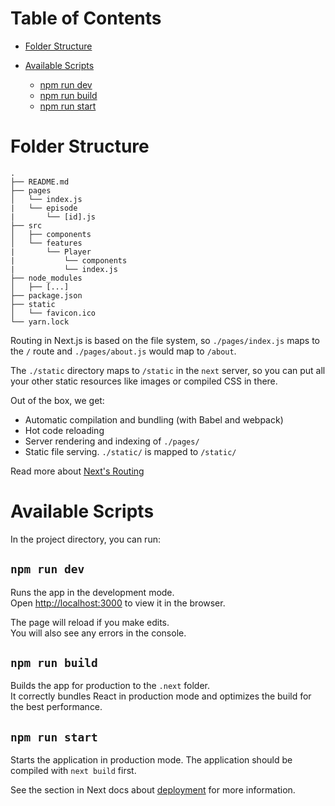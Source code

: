 # Table of Contents

- [Folder Structure](#folder-structure)
- [Available Scripts](#available-scripts)

  - [npm run dev](#npm-run-dev)
  - [npm run build](#npm-run-build)
  - [npm run start](#npm-run-start)

# Folder Structure

```
.
├── README.md
├── pages
│   └── index.js
|   └── episode
|       └── [id].js
├── src
│   ├── components
│   └── features
|       └── Player
|           └── components
|           └── index.js
├── node_modules
│   ├── [...]
├── package.json
├── static
│   └── favicon.ico
└── yarn.lock
```

Routing in Next.js is based on the file system, so `./pages/index.js` maps to the `/` route and `./pages/about.js` would map to `/about`.

The `./static` directory maps to `/static` in the `next` server, so you can put all your other static resources like images or compiled CSS in there.

Out of the box, we get:

- Automatic compilation and bundling (with Babel and webpack)
- Hot code reloading
- Server rendering and indexing of `./pages/`
- Static file serving. `./static/` is mapped to `/static/`

Read more about [Next's Routing](https://github.com/zeit/next.js#routing)

# Available Scripts

In the project directory, you can run:

## `npm run dev`

Runs the app in the development mode.<br>
Open <http://localhost:3000> to view it in the browser.

The page will reload if you make edits.<br>
You will also see any errors in the console.

## `npm run build`

Builds the app for production to the `.next` folder.<br>
It correctly bundles React in production mode and optimizes the build for the best performance.

## `npm run start`

Starts the application in production mode. The application should be compiled with `next build` first.

See the section in Next docs about [deployment](https://github.com/zeit/next.js/wiki/Deployment) for more information.
